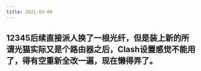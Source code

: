 ```yaml
---
title: 2021-03-08
---
```


## 12345后续直接派人换了一根光纤，但是装上新的所谓光猫实际又是个路由器之后，Clash设置感觉不能用了，得有空重新全改一遍，现在懒得弄了。
